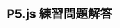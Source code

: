 <!DOCTYPE html>
<html lang="ja">
  <head>
    <meta charset="UTF-8" />
    <title>P5.js 練習問題解答</title>
    <script src="https://cdn.jsdelivr.net/npm/p5@2.0.3/lib/p5.min.js">
    </script>
  </head>
  <body>
    <h1>P5.js 練習問題解答</h1>
    <script>
      function setup() {
        createCanvas(320, 180);
      }

      function draw() {
        stroke("black");
        strokeWeight(0.1);
        ellipse(200, 100, 180, 120);
        // ここに図形を描画するコードを追加
      }
    </script>
  </body>
</html>
